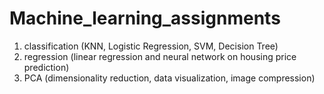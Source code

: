 # Machine_learning_assignments
1. classification (KNN, Logistic Regression, SVM, Decision Tree)
2. regression (linear regression and neural network on housing price prediction)
3. PCA (dimensionality reduction, data visualization, image compression)
